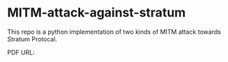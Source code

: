 # MITM-attack-against-stratum

This repo is a python implementation of two kinds of MITM attack towards Stratum Protocal.

PDF URL:
